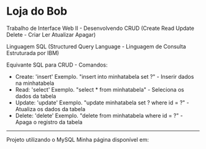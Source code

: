 # Loja do Bob 
Trabalho de Interface Web II - Desenvolvendo CRUD (Create Read Update Delete - Criar Ler Atualizar Apagar)

Linguagem SQL (Structured Query Language - Linguagem de Consulta Estruturada por IBM) 

Equivante SQL para CRUD - Comandos:

- Create: 'insert'   Exemplo. "insert into minhatabela set ?" - Inserir dados na minhatabela
- Read: 'select'     Exemplo. "select * from minhatabela" - Seleciona os dados da tabela
- Update: 'update'   Exemplo. "update minhatabela set ? where id = ?" - Atualiza os dados da tabela
- Delete: 'delete'   Exemplo. "delete from minhatabela where id = ?" -  Apaga o registro da tabela
--------------------------------------------------------------------------------------------------
Projeto utilizando o MySQL 
Minha página disponível em: 

